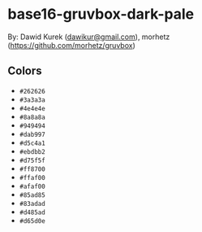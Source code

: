 # base16-gruvbox-dark-pale

By: Dawid Kurek (dawikur@gmail.com), morhetz (https://github.com/morhetz/gruvbox)

## Colors

* `#262626`
* `#3a3a3a`
* `#4e4e4e`
* `#8a8a8a`
* `#949494`
* `#dab997`
* `#d5c4a1`
* `#ebdbb2`
* `#d75f5f`
* `#ff8700`
* `#ffaf00`
* `#afaf00`
* `#85ad85`
* `#83adad`
* `#d485ad`
* `#d65d0e`
